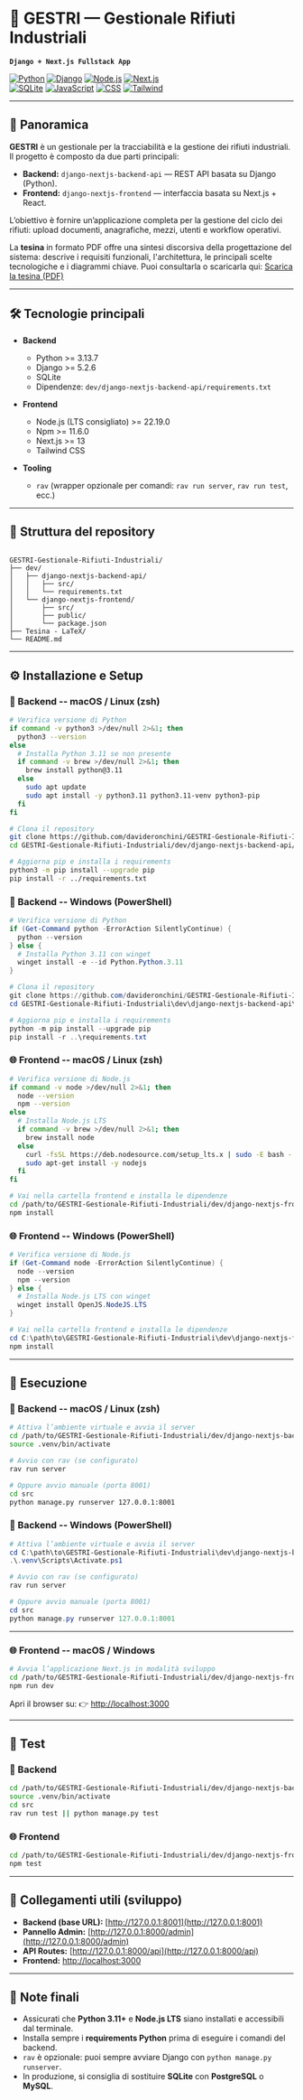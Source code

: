 # 🦺 GESTRI — Gestionale Rifiuti Industriali

**`Django + Next.js Fullstack App`**

[![Python](https://img.shields.io/badge/python-3.13.7-blue)](https://www.python.org/)
[![Django](https://img.shields.io/badge/framework-Django-orange)](https://www.djangoproject.com/)
[![Node.js](https://img.shields.io/badge/nodejs-22.19.0-green)](https://nodejs.org/)
[![Next.js](https://img.shields.io/badge/framework-Next.js-brown)](https://nextjs.org/)  
[![SQLite](https://img.shields.io/badge/database-SQLite-lightgrey)](https://www.sqlite.org/)
[![JavaScript](https://img.shields.io/badge/lang-JavaScript-yellow)](https://developer.mozilla.org/docs/Web/JavaScript)
[![CSS](https://img.shields.io/badge/lang-CSS-blue)](https://developer.mozilla.org/docs/Web/CSS)
[![Tailwind](https://img.shields.io/badge/framework-Tailwind-blueviolet)](https://tailwindcss.com/)

---

## 🎯 Panoramica

**GESTRI** è un gestionale per la tracciabilità e la gestione dei rifiuti industriali.  
Il progetto è composto da due parti principali:

- **Backend:** `django-nextjs-backend-api` — REST API basata su Django (Python).
- **Frontend:** `django-nextjs-frontend` — interfaccia basata su Next.js + React.

L’obiettivo è fornire un’applicazione completa per la gestione del ciclo dei rifiuti: upload documenti, anagrafiche, mezzi, utenti e workflow operativi.

La **tesina** in formato PDF offre una sintesi discorsiva della progettazione del sistema: descrive i requisiti funzionali, l'architettura, le principali scelte tecnologiche e i diagrammi chiave. Puoi consultarla o scaricarla qui: 
[Scarica la tesina (PDF)](./Tesina%20-%20LaTeX/tesina.pdf)

---

## 🛠️ Tecnologie principali

- **Backend**

  - Python >= 3.13.7
  - Django >= 5.2.6
  - SQLite
  - Dipendenze: `dev/django-nextjs-backend-api/requirements.txt`

- **Frontend**

  - Node.js (LTS consigliato) >= 22.19.0
  - Npm >= 11.6.0
  - Next.js >= 13
  - Tailwind CSS

- **Tooling**
  - `rav` (wrapper opzionale per comandi: `rav run server`, `rav run test`, ecc.)

---

## 📁 Struttura del repository

```

GESTRI-Gestionale-Rifiuti-Industriali/
├── dev/
│   ├── django-nextjs-backend-api/
│   │   ├── src/
│   │   └── requirements.txt
│   └── django-nextjs-frontend/
│       ├── src/
│       ├── public/
│       └── package.json
├── Tesina - LaTeX/
└── README.md

```

---

## ⚙️ Installazione e Setup

### 🐍 Backend -- macOS / Linux (zsh)

```bash
# Verifica versione di Python
if command -v python3 >/dev/null 2>&1; then
  python3 --version
else
  # Installa Python 3.11 se non presente
  if command -v brew >/dev/null 2>&1; then
    brew install python@3.11
  else
    sudo apt update
    sudo apt install -y python3.11 python3.11-venv python3-pip
  fi
fi

# Clona il repository
git clone https://github.com/davideronchini/GESTRI-Gestionale-Rifiuti-Industriali.git
cd GESTRI-Gestionale-Rifiuti-Industriali/dev/django-nextjs-backend-api/src

# Aggiorna pip e installa i requirements
python3 -m pip install --upgrade pip
pip install -r ../requirements.txt
```

### 🐍 Backend -- Windows (PowerShell)

```powershell
# Verifica versione di Python
if (Get-Command python -ErrorAction SilentlyContinue) {
  python --version
} else {
  # Installa Python 3.11 con winget
  winget install -e --id Python.Python.3.11
}

# Clona il repository
git clone https://github.com/davideronchini/GESTRI-Gestionale-Rifiuti-Industriali.git
cd GESTRI-Gestionale-Rifiuti-Industriali\dev\django-nextjs-backend-api\src

# Aggiorna pip e installa i requirements
python -m pip install --upgrade pip
pip install -r ..\requirements.txt
```

### 🌐 Frontend -- macOS / Linux (zsh)

```bash
# Verifica versione di Node.js
if command -v node >/dev/null 2>&1; then
  node --version
  npm --version
else
  # Installa Node.js LTS
  if command -v brew >/dev/null 2>&1; then
    brew install node
  else
    curl -fsSL https://deb.nodesource.com/setup_lts.x | sudo -E bash -
    sudo apt-get install -y nodejs
  fi
fi

# Vai nella cartella frontend e installa le dipendenze
cd /path/to/GESTRI-Gestionale-Rifiuti-Industriali/dev/django-nextjs-frontend
npm install
```

### 🌐 Frontend -- Windows (PowerShell)

```powershell
# Verifica versione di Node.js
if (Get-Command node -ErrorAction SilentlyContinue) {
  node --version
  npm --version
} else {
  # Installa Node.js LTS con winget
  winget install OpenJS.NodeJS.LTS
}

# Vai nella cartella frontend e installa le dipendenze
cd C:\path\to\GESTRI-Gestionale-Rifiuti-Industriali\dev\django-nextjs-frontend
npm install
```

---

## 🚀 Esecuzione

### 🐍 Backend -- macOS / Linux (zsh)

```bash
# Attiva l’ambiente virtuale e avvia il server
cd /path/to/GESTRI-Gestionale-Rifiuti-Industriali/dev/django-nextjs-backend-api
source .venv/bin/activate

# Avvio con rav (se configurato)
rav run server

# Oppure avvio manuale (porta 8001)
cd src
python manage.py runserver 127.0.0.1:8001
```

### 🐍 Backend -- Windows (PowerShell)

```powershell
# Attiva l’ambiente virtuale e avvia il server
cd C:\path\to\GESTRI-Gestionale-Rifiuti-Industriali\dev\django-nextjs-backend-api
.\.venv\Scripts\Activate.ps1

# Avvio con rav (se configurato)
rav run server

# Oppure avvio manuale (porta 8001)
cd src
python manage.py runserver 127.0.0.1:8001
```

---

### 🌐 Frontend -- macOS / Windows

```bash
# Avvia l’applicazione Next.js in modalità sviluppo
cd /path/to/GESTRI-Gestionale-Rifiuti-Industriali/dev/django-nextjs-frontend
npm run dev
```

Apri il browser su:
👉 [http://localhost:3000](http://localhost:3000)

---

## 🧪 Test

### 🐍 Backend

```bash
cd /path/to/GESTRI-Gestionale-Rifiuti-Industriali/dev/django-nextjs-backend-api
source .venv/bin/activate
cd src
rav run test || python manage.py test
```

### 🌐 Frontend

```bash
cd /path/to/GESTRI-Gestionale-Rifiuti-Industriali/dev/django-nextjs-frontend
npm test
```

---

## 🔗 Collegamenti utili (sviluppo)

- **Backend (base URL):** [http://127.0.0.1:8001](http://127.0.0.1:8001)
- **Pannello Admin:** [http://127.0.0.1:8000/admin](http://127.0.0.1:8000/admin)
- **API Routes:** [http://127.0.0.1:8000/api](http://127.0.0.1:8000/api)
- **Frontend:** [http://localhost:3000](http://localhost:3000)

---

## 📎 Note finali

- Assicurati che **Python 3.11+** e **Node.js LTS** siano installati e accessibili dal terminale.
- Installa sempre i **requirements Python** prima di eseguire i comandi del backend.
- `rav` è opzionale: puoi sempre avviare Django con `python manage.py runserver`.
- In produzione, si consiglia di sostituire **SQLite** con **PostgreSQL** o **MySQL**.

```

```
